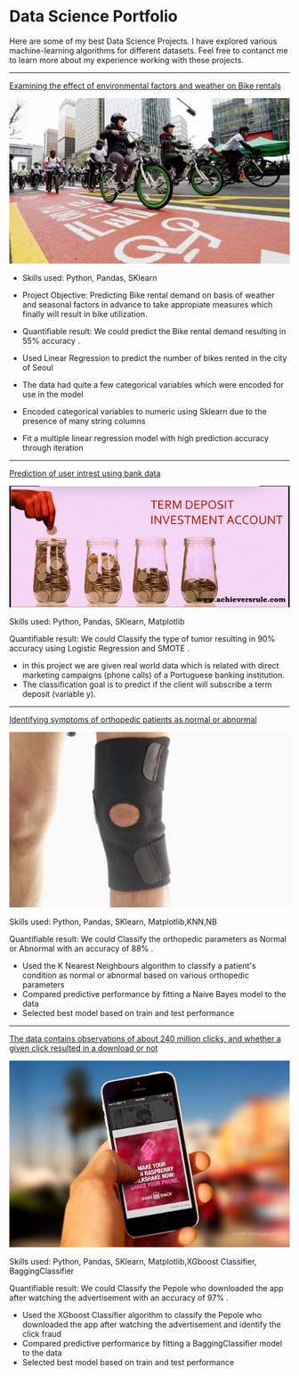 # Data Science Portfolio

Here are some of my best Data Science Projects. I have explored various machine-learning algorithms for different datasets. Feel free to contanct me to learn more about my experience working with these projects.

***

[Examining the effect of environmental factors and weather on Bike rentals](https://github.com/Rohithtechis/Linear-Regression-project.git)

<img src="images/seoul-bikes.jpeg?raw=true"/>

- Skills used: Python, Pandas, SKlearn

- Project Objective: Predicting Bike rental demand on basis of weather and seasonal factors in advance to take appropiate measures which finally will result in bike utilization.

- Quantifiable result: We could predict the Bike rental demand resulting in 55% accuracy .

- Used Linear Regression to predict the number of bikes rented in the city of Seoul
- The data had quite a few categorical variables which were encoded for use in the model
- Encoded categorical variables to numeric using Sklearn due to the presence of many string columns
- Fit a multiple linear regression model with high prediction accuracy through iteration

***

[Prediction of user intrest using bank data](https://github.com/Rohithtechis/Logistic-regression.git)

<img src="images/Banking.jpg?raw=true"/>

Skills used: Python, Pandas, SKlearn, Matplotlib

Quantifiable result: We could Classify the type of tumor resulting in 90% accuracy using Logistic Regression and SMOTE .

- in this project we are given real world data which is related with direct marketing campaigns (phone calls) of a Portuguese banking institution.
- The classification goal is to predict if the client will subscribe a term deposit (variable y).

***

[Identifying symptoms of orthopedic patients as normal or abnormal](https://github.com/Rohithtechis/Clasification-of-algos.git)

<img src="images/knee-brace-ortho.png?raw=true"/>

Skills used: Python, Pandas, SKlearn, Matplotlib,KNN,NB

Quantifiable result: We could Classify the orthopedic parameters as Normal or Abnormal with an accuracy of 88% .

- Used the K Nearest Neighbours algorithm to classify a patient's condition as normal or abnormal based on various orthopedic parameters
- Compared predictive performance by fitting a Naive Bayes model to the data
- Selected best model based on train and test performance

***

[The data contains observations of about 240 million clicks, and whether a given click resulted in a download or not ](https://github.com/Rohithtechis/Ensemble-Methods.git)

<img src="images/Mobile.jpeg?raw=true"/>

Skills used: Python, Pandas, SKlearn, Matplotlib,XGboost Classifier, BaggingClassifier

Quantifiable result: We could Classify the Pepole who downloaded the app after watching the advertisement  with an accuracy of 97% .

- Used the XGboost Classifier algorithm to classify the Pepole who downloaded the app after watching the advertisement and identify the click fraud
- Compared predictive performance by fitting a BaggingClassifier model to the data
- Selected best model based on train and test performance